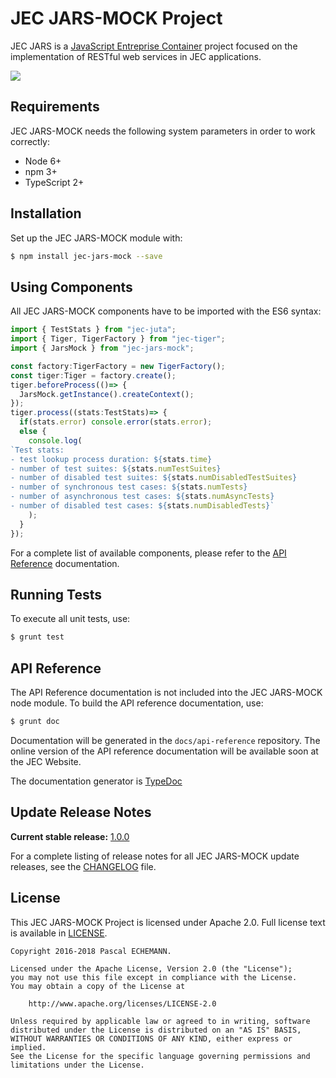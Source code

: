 # JEC JARS-MOCK Project

JEC JARS is a [JavaScript Entreprise Container][jec-url] project focused on the implementation of RESTful web services in JEC applications.

[![][jec-logo]][jec-url]

## Requirements

JEC JARS-MOCK needs the following system parameters in order to work correctly:

- Node 6+
- npm 3+
- TypeScript 2+

## Installation

Set up the JEC JARS-MOCK module with:

```bash
$ npm install jec-jars-mock --save
```

## Using Components

All JEC JARS-MOCK components have to be imported with the ES6 syntax:

```javascript
import { TestStats } from "jec-juta";
import { Tiger, TigerFactory } from "jec-tiger";
import { JarsMock } from "jec-jars-mock";

const factory:TigerFactory = new TigerFactory();
const tiger:Tiger = factory.create();
tiger.beforeProcess(()=> {
  JarsMock.getInstance().createContext();
});
tiger.process((stats:TestStats)=> {
  if(stats.error) console.error(stats.error);
  else {
    console.log(
`Test stats:
- test lookup process duration: ${stats.time}
- number of test suites: ${stats.numTestSuites}
- number of disabled test suites: ${stats.numDisabledTestSuites}
- number of synchronous test cases: ${stats.numTests}
- number of asynchronous test cases: ${stats.numAsyncTests}
- number of disabled test cases: ${stats.numDisabledTests}`
    );
  }
});
```

For a complete list of available components, please refer to the [API Reference](#api-reference) documentation.

## Running Tests

To execute all unit tests, use:

```bash
$ grunt test
```

## API Reference

The API Reference documentation is not included into the JEC JARS-MOCK node module. To build the API reference documentation, use:

```bash
$ grunt doc
```

Documentation will be generated in the `docs/api-reference` repository.
The online version of the  API reference documentation will be available soon at the JEC Website.

The documentation generator is [TypeDoc](http://typedoc.org/)

## Update Release Notes

**Current stable release:** [1.0.0](CHANGELOG.md#jec-jars-mock-1.0.0)
 
For a complete listing of release notes for all JEC JARS-MOCK update releases, see the [CHANGELOG](CHANGELOG.md) file. 

## License
This JEC JARS-MOCK Project is licensed under Apache 2.0. Full license text is available in [LICENSE](LICENSE).

```
Copyright 2016-2018 Pascal ECHEMANN.

Licensed under the Apache License, Version 2.0 (the "License");
you may not use this file except in compliance with the License.
You may obtain a copy of the License at

    http://www.apache.org/licenses/LICENSE-2.0

Unless required by applicable law or agreed to in writing, software
distributed under the License is distributed on an "AS IS" BASIS,
WITHOUT WARRANTIES OR CONDITIONS OF ANY KIND, either express or implied.
See the License for the specific language governing permissions and
limitations under the License.
```

[jec-url]: https://github.com/pechemann/JEC
[jec-logo]: https://raw.githubusercontent.com/pechemann/JEC/master/assets/jec-logos/jec-logo.png